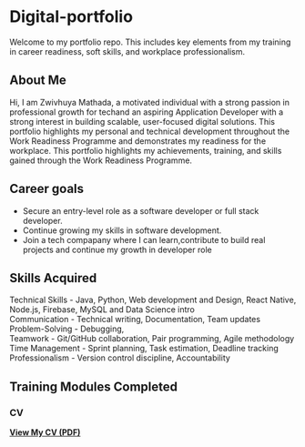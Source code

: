 # Digital-portfolio
Welcome to my portfolio repo. This includes key elements from my training in career readiness, soft skills, and workplace professionalism.

## About Me
Hi, I am Zwivhuya Mathada, a motivated individual with a strong passion in professional growth for techand an aspiring Application Developer with a strong interest in building scalable, user-focused digital solutions. This portfolio highlights my personal and technical development throughout the Work Readiness Programme and demonstrates my readiness for the workplace. This portfolio highlights my achievements, training, and skills gained through the Work Readiness Programme.

## Career goals
- Secure an entry-level role as a software developer or full stack developer.
- Continue growing my skills in software development.
- Join a tech compapany where I can learn,contribute to build real projects and continue my growth in developer role

## Skills Acquired

Technical Skills - Java, Python, Web development and Design, React Native, Node.js, Firebase, MySQL and Data Science intro           
Communication - Technical writing, Documentation, Team updates  
Problem-Solving - Debugging,               
Teamwork - Git/GitHub collaboration, Pair programming, Agile methodology     
Time Management  - Sprint planning, Task estimation, Deadline tracking               
Professionalism - Version control discipline, Accountability 

## Training Modules Completed
### CV 
**[View My CV (PDF)](/cv.pdf)** 

